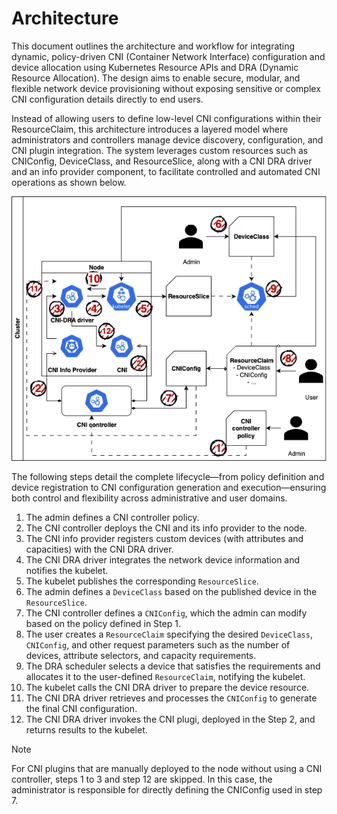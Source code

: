# Architecture

This document outlines the architecture and workflow for integrating dynamic, policy-driven CNI (Container Network Interface) configuration and device allocation using Kubernetes Resource APIs and DRA (Dynamic Resource Allocation). The design aims to enable secure, modular, and flexible network device provisioning without exposing sensitive or complex CNI configuration details directly to end users.

Instead of allowing users to define low-level CNI configurations within their ResourceClaim, this architecture introduces a layered model where administrators and controllers manage device discovery, configuration, and CNI plugin integration. The system leverages custom resources such as CNIConfig, DeviceClass, and ResourceSlice, along with a CNI DRA driver and an info provider component, to facilitate controlled and automated CNI operations as shown below.

![](./images/cni-dra-driver.png)

The following steps detail the complete lifecycle—from policy definition and device registration to CNI configuration generation and execution—ensuring both control and flexibility across administrative and user domains.

1. The admin defines a CNI controller policy.  
2. The CNI controller deploys the CNI and its info provider to the node.  
3. The CNI info provider registers custom devices (with attributes and capacities) with the CNI DRA driver.  
4. The CNI DRA driver integrates the network device information and notifies the kubelet.  
5. The kubelet publishes the corresponding `ResourceSlice`.  
6. The admin defines a `DeviceClass` based on the published device in the `ResourceSlice`.  
7. The CNI controller defines a `CNIConfig`, which the admin can modify based on the policy defined in Step 1.  
8. The user creates a `ResourceClaim` specifying the desired `DeviceClass`, `CNIConfig`, and other request parameters such as the number of devices, attribute selectors, and capacity requirements.  
9. The DRA scheduler selects a device that satisfies the requirements and allocates it to the user-defined `ResourceClaim`, notifying the kubelet.  
10. The kubelet calls the CNI DRA driver to prepare the device resource.  
11. The CNI DRA driver retrieves and processes the `CNIConfig` to generate the final CNI configuration.  
12. The CNI DRA driver invokes the CNI plugi, deployed in the Step 2, and returns results to the kubelet.

> [!NOTE]
> For CNI plugins that are manually deployed to the node without using a CNI controller, steps 1 to 3 and step 12 are skipped.
> In this case, the administrator is responsible for directly defining the CNIConfig used in step 7.
